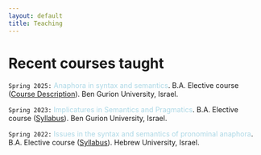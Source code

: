 ```yaml
---
layout: default
title: Teaching
---
```






# Recent courses taught

`Spring 2025:` <font color="lightblue"> Anaphora in syntax and semantics</font>. B.A. Elective course ([Course Description](https://www.dropbox.com/scl/fi/bz7bni8tst6zw5ufxinm5/anaphora_BGU_course-description.pdf?rlkey=f4q5ud1zu5crpo4nxhv0l9bdm&dl=0)). Ben Gurion University, Israel. 

`Spring 2023:` <font color="lightblue"> Implicatures in Semantics and Pragmatics</font>. B.A. Elective course ([Syllabus](https://www.dropbox.com/scl/fi/rztvakbpod60q8uh7nku1/BGU_Implicatures-course_Syllabus.pdf?rlkey=1jr0aouknk5yeiqgmjhaoxzh8&dl=0)). Ben Gurion University, Israel.

`Spring 2022:` <font color="lightblue"> Issues in the syntax and semantics of pronominal anaphora</font>. B.A. Elective course ([Syllabus](https://www.dropbox.com/scl/fi/s23hvpa7hfawg6d0ao7wv/HUJI_anaphora-course_2022_syllabus.pdf?rlkey=bvs76exsb4m5r8m16muf26iaf&dl=0)). Hebrew University, Israel.


